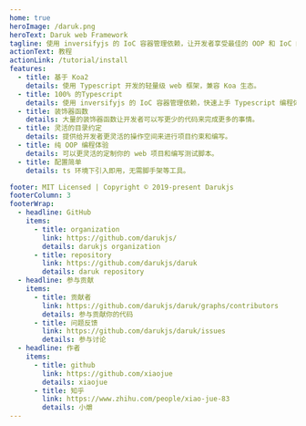 ```yaml
---
home: true
heroImage: /daruk.png
heroText: Daruk web Framework
tagline: 使用 inversifyjs 的 IoC 容器管理依赖，让开发者享受最佳的 OOP 和 IoC 的编程体验。
actionText: 教程
actionLink: /tutorial/install
features:
  - title: 基于 Koa2
    details: 使用 Typescript 开发的轻量级 web 框架，兼容 Koa 生态。
  - title: 100% 的Typescript
    details: 使用 inversifyjs 的 IoC 容器管理依赖，快速上手 Typescript 编程体验。
  - title: 装饰器函数
    details: 大量的装饰器函数让开发者可以写更少的代码来完成更多的事情。
  - title: 灵活的目录约定
    details: 提供给开发者更灵活的操作空间来进行项目约束和编写。
  - title: 纯 OOP 编程体验
    details: 可以更灵活的定制你的 web 项目和编写测试脚本。
  - title: 配置简单
    details: ts 环境下引入即用，无需脚手架等工具。

footer: MIT Licensed | Copyright © 2019-present Darukjs
footerColumn: 3
footerWrap:
  - headline: GitHub
    items:
      - title: organization
        link: https://github.com/darukjs/
        details: darukjs organization
      - title: repository
        link: https://github.com/darukjs/daruk
        details: daruk repository
  - headline: 参与贡献
    items:
      - title: 贡献者
        link: https://github.com/darukjs/daruk/graphs/contributors
        details: 参与贡献你的代码
      - title: 问题反馈
        link: https://github.com/darukjs/daruk/issues
        details: 参与讨论
  - headline: 作者
    items:
      - title: github
        link: https://github.com/xiaojue
        details: xiaojue
      - title: 知乎
        link: https://www.zhihu.com/people/xiao-jue-83
        details: 小爝
---
```


